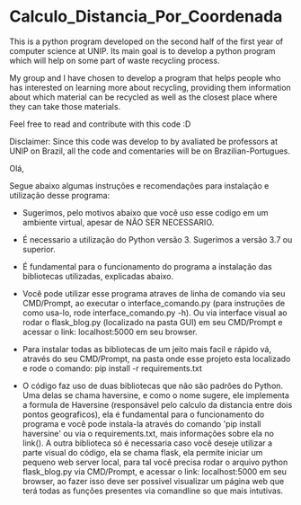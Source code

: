 # Calculo_Distancia_Por_Coordenada

This is a python program developed on the second half of the first year of computer science at UNIP. Its main goal is to develop a python program which will help on some part of waste recycling process.

My group and I have chosen to develop a program that helps people who has interested on learning more about recycling, providing them information about which material can be recycled as well as the closest place where they can take those materials. 

Feel free to read and contribute with this code :D


Disclaimer: Since this code was develop to by avaliated be professors at UNIP on Brazil, all the code and comentaries will be on Brazilian-Portugues.

Olá,

Segue abaixo algumas instruções e recomendações para instalação e utilização desse programa:

- Sugerimos, pelo motivos abaixo que você uso esse codigo em um ambiente virtual, apesar de NÃO SER NECESSARIO.

- É necessario a utilização do Python versão 3. Sugerimos a versão 3.7 ou superior.

- É fundamental para o funcionamento do programa a instalação das bibliotecas utilizadas, explicadas abaixo.

- Você pode utilizar esse programa atraves de linha de comando via seu CMD/Prompt, ao executar o interface_comando.py (para instruções de como usa-lo, rode interface_comando.py -h). Ou via interface visual ao rodar o flask_blog.py (localizado na pasta GUI) em seu CMD/Prompt e acessar o link: localhost:5000 em seu browser.

- Para instalar todas as bibliotecas de um jeito mais facil e rápido vá, através do seu CMD/Prompt, na pasta onde esse projeto esta localizado e rode o comando: pip install -r requirements.txt

- O código faz uso de duas bibliotecas que não são padrões do Python. Uma delas se chama haversine, e como o nome sugere, ele implementa a formula de Haversine (responsável pelo calculo da distancia entre dois pontos geograficos), ela é fundamental para o funcionamento do programa e você pode instala-la através do comando 'pip install haversine' ou via o requirements.txt, mais informações sobre ela no link(). A outra biblioteca só é necessaria caso você deseje utilizar a parte visual do código, ela se chama flask, ela permite iniciar um pequeno web server local, para tal você precisa rodar o arquivo python flask_blog.py via CMD/Prompt, e acessar o link: localhost:5000 em seu browser, ao fazer isso deve ser possivel visualizar um página web que terá todas as funções presentes via comandline so que mais intutivas.
